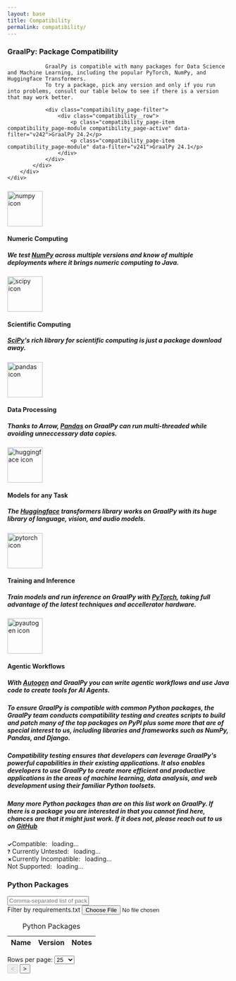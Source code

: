 ```yaml
---
layout: base
title: Compatibility
permalink: compatibility/
---
```


<style>
img.pylogo {
  width: 80px;
  height: 80px;
}

.langbenefits__icon_pylogo {
  width: 80px;
}

.dataTable-version {
  min-width: 120px;
}

.highlight-package::before
{
  float: right;
  border-radius: 50%;
  margin-top: 0.5ex;
  width: 15px;
  height: 15px;
  display: inline-block;
  margin-right: 5px;
}

.legend-item-1::before
{
  font-size: 12px;
  font-weight: bold;
  text-align: center;
  content: "✓";
}

.legend-item-2::before
{
  font-size: 12px;
  font-weight: bold;
  text-align: center;
  content: "?";
}

.legend-item-3::before
{
  font-size: 12px;
  font-weight: bold;
  text-align: center;
  content: "✗";
}

#compatibility-stats-compatible,
#compatibility-stats-untested,
#compatibility-stats-incompatible,
#compatibility-stats-not-supported {
  padding-left: 0.5em;
}
</style>


<script src="{{ '/assets/js/check_compatibility_helpers.js' | relative_url }}"></script>
<script>
    DB.ANY_VERSION = "any";
    DB.INSTALLS_BUT_FAILS_TESTS = "The package installs, but the test suite was not set up for GraalPy.";
    DB.FAILS_TO_INSTALL = "The package fails to build or install.";
    DB.UNSUPPORTED = "The package is unsupported.";
    DB.PERCENT_PASSING = (pct) => `${pct}% of the tests are passing on GraalPy.`;
    const PATCH_AVAILABLE = "GraalPy will automatically apply a patch when installing this package to improve compatibility.";
    const LOWER_PRIORITY = "This version works, but there is no reason to prefer it over more recent versions.";
    const BUILD_SCRIPT_AVAILABLE = (url) => `If you have trouble building this package, there is a <a href='${url}' target='_blank'>script</a>.`

    const default_version = 'v242';
    const show_percentages = true;
    const dbs = {};
    var module_query = '';
    const load_db = function (graalpyVersion) {
        var graalvmVersion = graalpyVersion.replace(/^v/, "").replace(/^(\d\d)/, "$1.");
        var wheelbuilder_scripts = new Promise(function (resolve, reject) {
            const xhr = new XMLHttpRequest();
            const url = `https://api.github.com/repos/oracle/graalpython/contents/scripts/wheelbuilder/linux?ref=release/graal-vm/${graalvmVersion}`;
            xhr.open('GET', url);
            xhr.overrideMimeType('text/plain');
            xhr.onload = function () {
                if (this.status === 200) {
                    const contents = JSON.parse(this.responseText);
                    const packages = [];
                    for (const item of contents) {
                        const parts = item.name.split('.');
                        const package_name = parts[0];
                        const version = parts.slice(1, -1).join('.') || DB.ANY_VERSION;
                        packages.push(`${package_name},${version},0,${BUILD_SCRIPT_AVAILABLE(item.html_url)}`);
                    }
                    resolve(packages.join("\n"));
                } else {
                    reject(this.statusText);
                }
            };
            xhr.onerror = function () {
                reject(url);
            };
            xhr.send();
        });
        var patch_metadata = new Promise(function (resolve, reject) {
            const xhr = new XMLHttpRequest();
            const url = `https://raw.githubusercontent.com/oracle/graalpython/refs/heads/release/graal-vm/${graalvmVersion}/graalpython/lib-graalpython/patches/metadata.toml`;
            xhr.open('GET', url);
            xhr.overrideMimeType('text/plain');
            xhr.onload = function () {
                if (this.status === 200) {
                    const patches = [];
                    const lines = this.responseText.split('\n');
                    var currentPatch = null;
                    for (let i = 0; i < lines.length; i++) {
                        const line = lines[i].trim();
                        if (line.startsWith('[[')) {
                            if (currentPatch != null) {
                                patches.push(
                                    [currentPatch.name,
                                     currentPatch.version,
                                     0,
                                     currentPatch.comment || PATCH_AVAILABLE].join(",")
                                )
                            }
                            let pkgName = line.substring(2, line.indexOf(".")).trim();
                            currentPatch = {name: pkgName, version: DB.ANY_VERSION};
                        } else if (line.startsWith('note =')) {
                            currentPatch.comment = line.substring('note ='.length).trim();
                        } else if (line.startsWith('version =')) {
                            currentPatch.version = line.substring('version ='.length).trim().replace(/'|"/g, '').replace(/^== ?/, "").replace(/, ?/g, " and ");
                        } else if (line.startsWith('install-priority =')) {
                            if (parseInt(line.substring('install-priority ='.length).trim(), 10) <= 0) {
                                if (currentPatch.comment) {
                                    if (!currentPatch.comment.endsWith(".")) {
                                        currentPatch.comment += ".";
                                    }
                                    currentPatch.comment += " " + LOWER_PRIORITY;
                                } else {
                                    currentPatch.comment = LOWER_PRIORITY;
                                }
                            }
                        }
                    }
                    if (currentPatch != null) {
                        patches.push(
                            [currentPatch.name,
                             currentPatch.version,
                             0,
                             currentPatch.comment || PATCH_AVAILABLE].join(",")
                        )
                    }
                    resolve(patches.join("\n"));
                } else {
                    reject(this.statusText);
                }
            };
            xhr.onerror = function () {
                reject(url);
            };
            xhr.send();
        });
        var module_testing_csv = new Promise(function (resolve, reject) {
            const xhr = new XMLHttpRequest();
            const url = `/python/module_results/python-module-testing-${graalpyVersion}.csv`;
            xhr.open('GET', url);
            xhr.overrideMimeType('text/plain');
            xhr.onload = function () {
                if (this.status === 200) {
                    resolve(this.responseText);
                } else {
                    reject(this.statusText);
                }
            };
            xhr.onerror = function () {
                reject(url);
            };
            xhr.send();
        });
        var wheels_csv = new Promise(function (resolve, reject) {
            const xhr = new XMLHttpRequest();
            const url = `/python/wheels/${graalpyVersion}.csv`;
            xhr.open('GET', url);
            xhr.overrideMimeType('text/plain');
            xhr.onload = function () {
                if (this.status === 200) {
                    resolve(this.responseText);
                } else {
                    reject(this.statusText);
                }
            };
            xhr.onerror = function () {
                reject(url);
            };
            xhr.send();
        });
        return new Promise(function (resolve, reject) {
            Promise.allSettled([module_testing_csv, patch_metadata, wheelbuilder_scripts, wheels_csv]).then(function (results) {
                resolve(results.map(function (result) {
                    if (result.status === 'fulfilled') {
                        return result.value;
                    } else {
                        return null;
                    }
                }).filter((entry) => !!entry).join("\n"));
            }).catch(function (err) {
                reject(err);
            });
        });
    };
    let pageNumber = 0;
    let database;
    const getRowsPerPage = function () {
        return parseInt($('#rowsPerPage').val());
    }
    const updatePagination = function (reset) {
        if (reset) {
            pageNumber = 0;
        }
        $('#pagination-previous').attr('disabled', pageNumber == 0);
        const rowsPerPage = getRowsPerPage();
        const count = $('#dataTable tbody tr:not(.dataTable-filtered-out)').length;
        let pageText;
        if (count < rowsPerPage) {
            pageText = `1-${count}`;
            pageNumber = 0;
        } else {
            const start = pageNumber * rowsPerPage;
            const end = start + rowsPerPage;
            $('#pagination-next').attr('disabled', end >= count);
            pageText = `${start}-${Math.min(end, count)}`
            if (!reset) {
                let numberOfRowsToSkip = start
                let numberOfVisibleRows = 0;
                const rows = $('#dataTable tbody tr');
                rows.each(function () {
                    if (!$(this).hasClass('dataTable-filtered-out')) {
                        if (numberOfRowsToSkip > 0) {
                            $(this).hide();
                            numberOfRowsToSkip--;
                        } else {
                            if (numberOfVisibleRows < rowsPerPage) {
                                $(this).show();
                                numberOfVisibleRows++;
                            } else {
                                $(this).hide();
                            }
                        }
                    }
                });
            }
        }
        $('#pagination-label').text(`${pageText} of ${count}`)
    }
    const toStatisticsText = function (part, total) {
        return `${part} (${Math.round(part / total * 100 * 100) / 100}%)`
    }
    const updateStatistics = function (count, countCompatible, countUntested, countIncompatible, countNotSupported) {
        var offset = 0;
        var svg = `<svg xmlns="http://www.w3.org/2000/svg" width="160" height="160">
          <g transform="rotate(-90)" transform-origin="80 80">`;
        const drawOne = function(name, size, color) {
          svg += `<circle r="64" cx="80" cy="80"
            fill="none" pathLength="${count}"
            stroke="${color}" stroke-width="32"
            stroke-dasharray="0 ${offset} ${size} ${count - offset - size}">
              <title>${name}: ${toStatisticsText(size, count)}</title>
            </circle>
          `;
          offset += size;
        }
        drawOne('Compatible', countCompatible, '#13A97C');
        drawOne('Untested', countUntested, '#76D1FF');
        drawOne('Incompatible', countIncompatible, '#C84D4D');
        drawOne('Unsupported', countNotSupported, '#D7D7D7');
        svg += `</g></svg>`;
        var chart = document.getElementById('pie-chart');
        chart.innerHTML = svg;

        $('#compatibility-stats-compatible').text(toStatisticsText(countCompatible, count));
        $('#compatibility-stats-untested').text(toStatisticsText(countUntested, count));
        $('#compatibility-stats-incompatible').text(toStatisticsText(countIncompatible, count));
        $('#compatibility-stats-not-supported').text(toStatisticsText(countNotSupported, count));
    }
    const updatePageData = function () {
        const params = new URLSearchParams(window.location.search);
        const graalpyModuleValue = params.get('version') || default_version;
        load_db(graalpyModuleValue).then(function (db_contents) {
            database = new DB("python", db_contents);
            const rowsPerPage = getRowsPerPage();
            let count = 0;
            let countCompatible = 0;
            let countUntested = 0;
            let countIncompatible = 0;
            let countNotSupported = 0;
            $('#dataTable tbody').empty();
            for (let package in database.db) {
                const versions = database.db[package];
                const version_keys = Object.keys(versions).sort((a, b) => {
                    const versionA = a.replace(/[~><=! ]/g, '');
                    const versionB = b.replace(/[~><=! ]/g, '');
                    if (versionA < versionB) return -1;
                    if (versionA > versionB) return 1;
                    return 0;
                });
                versions_loop: for (const version of version_keys) {
                    if (version.startsWith('~')) {
                        continue;
                    }
                    const info = versions[version];
                    switch (info.test_status) {
                        case 0:
                            countCompatible++;
                            break;
                        case 1:
                            countUntested++;
                            break;
                        case 2:
                            countIncompatible++;
                            break;
                        case 3:
                            countNotSupported++;
                            break;
                        default:
                            continue versions_loop;
                    }
                    const styling = count++ < rowsPerPage ? '' : ' style="display: none;"';
                    const highlight = '<span class="highlight-package legend-item-1"></span>'.repeat(Math.ceil(info.highlight));
                    $('#dataTable tbody').append(`
                            <tr${styling}>
                                <td class="dataTable-name"><a href="https://pypi.org/project/${info.name}" target="_blank">${info.name}<a/></td>
                                <td class="dataTable-version">${info.version}${highlight}</td>
                                <td>${info.notes}</td>
                            </tr>`);
                }
            }
            $('#compatibility_page__search-field').trigger("input");
            updateStatistics(count, countCompatible, countUntested, countIncompatible, countNotSupported);
            updatePagination(true);
        });
    }
    $(document).ready(function () {
        updatePageData();
        $('#compatibility_page__search-field').on('input', function () {
            const searchTerms = this.value.split(',');
            let numberOfVisibleRows = 0;
            const rowsPerPage = getRowsPerPage();
            const rows = $('#dataTable tbody tr');
            rows.each(function () {
                if (searchTerms.some(term => (searchTerms.length <= 1 || term !== '') && $(this).find('.dataTable-name').first().text().includes(term))) {
                    $(this).removeClass('dataTable-filtered-out');
                    if (numberOfVisibleRows < rowsPerPage) {
                        $(this).show();
                        numberOfVisibleRows++;
                    } else {
                        $(this).hide();
                    }
                } else {
                    $(this).addClass('dataTable-filtered-out');
                    $(this).hide();
                }
            });
            updatePagination(true);
        });
        $('#add-requirements-btn').on('change', function (e) {
            e.stopPropagation();
            e.preventDefault();
            const file = this.files[0];
            const fileReader = new FileReader();
            fileReader.onloadend = function (e) {
                const contents = e.target.result;
                const searchTerms = [];
                for (const line of contents.split('\n')) {
                    const trimmedLine = line.trim();
                    const pythonPackageName = trimmedLine.match(/^[a-zA-Z0-9]+/);
                    if (pythonPackageName !== null) {
                        searchTerms.push(pythonPackageName);
                    }
                }
                const searchField = $('#compatibility_page__search-field');
                searchField.val(searchTerms.join(','));
                searchField.trigger('input').change();
            }
            fileReader.readAsText(file);
        });
        $('#rowsPerPage').on('input', function () {
            const rowsPerPage = parseInt(this.value);
            let numberOfVisibleRows = 0;
            const rows = $('#dataTable tbody tr');
            rows.each(function () {
                if (numberOfVisibleRows < rowsPerPage && !$(this).hasClass('dataTable-filtered-out')) {
                    $(this).show();
                    numberOfVisibleRows++;
                } else {
                    $(this).hide();
                }
            });
            updatePagination(true);
        });
        $('#pagination-previous').on('click', function () {
            pageNumber--;
            updatePagination(false);
        });
        $('#pagination-next').on('click', function () {
            pageNumber++;
            updatePagination(false);
        });
        /* top-level version switcher */
        $(".compatibility_page-item").click(function () {
            $(this).addClass("compatibility_page-active").siblings().removeClass("compatibility_page-active");
            const graalpyModuleValue = $(".compatibility_page-item.compatibility_page-module.compatibility_page-active").attr("data-filter");
            let search = window.location.search;
            if (search) {
                search = search.replace(/version=[^&]+&?/, "");
                if (search != "?" && !search.endsWith("&")) {
                    search += "&";
                }
            } else {
                search = "?";
            }
            search += `version=${graalpyModuleValue}`;
            window.history.pushState("", window.location.title, search);
            updatePageData();
        });
        function setFilters() {
            const params = new URLSearchParams(window.location.search);
            const graalpyModuleValue = params.get('version') || default_version;
            const moduleFilterElement = $(`.compatibility_page-module[data-filter=${graalpyModuleValue}]`);
            moduleFilterElement.addClass("compatibility_page-active").siblings().removeClass("compatibility_page-active");
            const packages = params.get('packages') || "";
            $('#compatibility_page__search-field').val(packages);
        }
        setFilters();
    });
</script>

<section class="content-section compatibility-homescreen versions">
    <div class="wrapper">
        <div>
            <div class="container">
                <h3 class="truffle__subtitle">GraalPy: Package Compatibility</h3>

                GraalPy is compatible with many packages for Data Science and Machine Learning, including the popular PyTorch, NumPy, and Huggingface Transformers.
                To try a package, pick any version and only if you run into problems, consult our table below to see if there is a version that may work better.

                <div class="compatibility_page-filter">
                    <div class="compatibility__row">
                        <p class="compatibility_page-item compatibility_page-module compatibility_page-active" data-filter="v242">GraalPy 24.2</p>
                        <p class="compatibility_page-item compatibility_page-module" data-filter="v241">GraalPy 24.1</p>
                    </div>
                </div>
            </div>
        </div>
    </div>
</section>
<!-- <section class="content-section download-homescreen">
  <div class="wrapper">
    <div>
      <div class="container">
        <h3 class="truffle__subtitle">Download GraalPy from Maven Central</h3>
        <div>
          <h5 class="download-text">
            Have a Java application?
          </h5>
          <h5 class="download-text">
You can extend it with Python code or leverage packages from the Python ecosystem. GraalPy is available on <a href="https://central.sonatype.com/artifact/org.graalvm.polyglot/python" target="_blank">Maven Central</a> and can be added as a dependency to your Maven or Gradle project as — see <a href="#" target="_blank">setup instructions</a>.
          </h5>
        </div>
      </div>
    </div>
  </div>
</section> -->
<!-- Benefits -->

<section class="content-section">
  <div class="wrapper">
    <div class="langbenefits">
      <div class="container">
        <h3 class="langpage__title-02"></h3>
        <div class="langbenefits__row">
          <div class="langbenefits__card">
            <div class="langbenefits__icon langbenefits__icon_pylogo">
              <img class="pylogo" src='{{ "/assets/img/python/numpy.svg" | relative_url }}' alt="numpy icon">
            </div>
            <div class="langbenefits__title">
              <h4>Numeric Computing</h4>
            </div>
            <div class="langpage__benefits-text">
              <h5>We test <a href="?packages=numpy#compattable-container">NumPy</a> across multiple versions and know of multiple deployments where it brings numeric computing to Java.</h5>
            </div>
          </div>
          <div class="langbenefits__card">
            <div class="langbenefits__icon langbenefits__icon_pylogo">
              <img class="pylogo" src='{{ "/assets/img/python/scipy.svg" | relative_url }}' alt="scipy icon">
            </div>
            <div class="langbenefits__title">
              <h4>Scientific Computing</h4>
            </div>
            <div class="langpage__benefits-text">
              <h5><a href="?packages=scipy#compattable-container">SciPy</a>'s rich library for scientific computing is just a package download away.</h5>
            </div>
          </div>
          <div class="langbenefits__card">
            <div class="langbenefits__icon langbenefits__icon_pylogo">
              <img class="pylogo" src='{{ "/assets/img/python/pandas.svg" | relative_url }}' alt="pandas icon">
            </div>
            <div class="langbenefits__title">
              <h4>Data Processing</h4>
            </div>
            <div class="langpage__benefits-text">
              <h5>Thanks to Arrow, <a href="?packages=pandas,arrow#compattable-container">Pandas</a> on GraalPy can run multi-threaded while avoiding unneccessary data copies.</h5>
            </div>
          </div>
        </div>
        <div class="langbenefits__row">
          <div class="langbenefits__card">
            <div class="langbenefits__icon langbenefits__icon_pylogo">
              <img class="pylogo" src='{{ "/assets/img/python/huggingface.svg" | relative_url }}' alt="huggingface icon">
            </div>
            <div class="langbenefits__title">
              <h4>Models for any Task</h4>
            </div>
            <div class="langpage__benefits-text">
              <h5>The <a href="?packages=huggingface,transformers#compattable-container">Huggingface</a> transformers library works on GraalPy with its huge library of language, vision, and audio models.</h5>
            </div>
          </div>
          <div class="langbenefits__card">
            <div class="langbenefits__icon langbenefits__icon_pylogo">
              <img class="pylogo" src='{{ "/assets/img/python/pytorch.svg" | relative_url }}' alt="pytorch icon">
            </div>
            <div class="langbenefits__title">
              <h4>Training and Inference</h4>
            </div>
            <div class="langpage__benefits-text">
              <h5>Train models and run inference on GraalPy with <a href="?packages=torch#compattable-container">PyTorch</a>, taking full advantage of the latest techniques and accellerator hardware.</h5>
            </div>
          </div>
          <div class="langbenefits__card">
            <div class="langbenefits__icon langbenefits__icon_pylogo">
              <img class="pylogo" src='{{ "/assets/img/python/autogen.svg" | relative_url }}' alt="pyautogen icon">
            </div>
            <div class="langbenefits__title">
              <h4>Agentic Workflows</h4>
            </div>
            <div class="langpage__benefits-text">
              <h5>With <a href="?packages=autogen#compattable-container">Autogen</a> and GraalPy you can write agentic workflows and use Java code to create tools for AI Agents.</h5>
            </div>
          </div>
        </div>
      </div>
    </div>
  </div>
</section>
<section class="content-section">
    <div class="wrapper">
        <div class="compatibility">
            <div class="container">
                <h5 class="compatibility-text">To ensure GraalPy is compatible with common Python packages,
                    the GraalPy team conducts compatibility testing and creates scripts to build and patch many
                    of the top packages on PyPI plus some more that are of special interest to us, including
                  	libraries and frameworks such as NumPy, Pandas, and Django.</h5>
                <h5 class="compatibility-text">Compatibility testing ensures that
                    developers can leverage GraalPy's powerful capabilities in their existing applications.
                    It also enables developers to use GraalPy to create more efficient and productive applications in the areas of
                    machine learning, data analysis, and web development using their familiar Python
                    toolsets.</h5>
                <h5 class="compatibility-text">Many more Python packages than are on this list work on GraalPy.
                    If there is a package you are interested in that you cannot find here, chances are that it
                    might just work. If it does not, please reach out to us on <a href="https://github.com/oracle/graalpython/issues" target="_blank">GitHub</a></h5>
            </div>
        </div>
    </div>
</section>
<section class="boxes">
    <div class="wrapper">
        <div class="compatibility">
            <div class="container compatibility_page-box v231 all">
                <div class="compatibility__mid">
                    <div class="container">
                        <div class="compatibility__chart">
                            <div class="compatibility__chart-row">
                                <div class="chart" id="pie-chart">
                                </div>
                                <div class="legend">
                                    <div>
                                        <div class="legend-item legend-item-1"
                                            title="More than 90% of the package's tests run successfully on GraalPy">Compatible: <span id="compatibility-stats-compatible">loading...</span><sup class="info-tooltip"></sup></div>
                                        <div class="legend-item legend-item-2"
                                            title="The package either does not install on GraalPy or is not currently tested">
                                            Currently Untested: <span id="compatibility-stats-untested">loading...</span><sup class="info-tooltip"></sup></div>
                                    </div>
                                    <div>
                                        <div class="legend-item legend-item-3"
                                            title="Fewer than 90% of the package's tests run successfully on GraalPy">Currently
                                            Incompatible: <span id="compatibility-stats-incompatible">loading...</span><sup class="info-tooltip"></sup></div>
                                        <div class="legend-item legend-item-4"
                                            title="We have no plans to test the package">Not
                                            Supported: <span id="compatibility-stats-not-supported">loading...</span><sup class="info-tooltip"></sup></div>
                                    </div>
                                </div>
                            </div>
                        </div>
                    </div>
                </div>
            </div>
        </div>
    </div>
</section>
<section class="content-section module-table">
    <div class="wrapper">
        <div class="compatibility">
            <div class="container">
                <h3 id="compattable-container" class="langpage__title-02">Python Packages</h3>
                <div class="package__row">
                    <div class="package__search">
                        <input type="text" id="compatibility_page__search-field" placeholder="Comma-separated list of packages">
                    </div>
                    <div class="package__btn">
                        <div class='input-file gp-requirement'>
                            <label for="add-requirements-btn" class="btn-comp-link">
                                Filter by requirements.txt
                            </label>
                            <input type="file" id="add-requirements-btn" accept=".txt">
                        </div>
                    </div>
                </div>
                <div class="compattable-container">
                    <table class="compattable" id="dataTable">
                        <caption class="visually-hidden">Python Packages</caption>
                        <thead>
                            <tr class="add-radius">
                                <th scope="col" title="Name">Name</th>
                                <th scope="col" title="Version">Version</th>
                                <th scope="col" title="Notes">Notes</th>
                            </tr>
                        </thead>
                        <tbody></tbody>
                    </table>
                </div>
                <div class="tablebot">
                    <div class="tablebot__elements">
                        <label for="rowsPerPage">Rows per page:</label>
                        <select id="rowsPerPage">
                            <option value="25" selected>25</option>
                            <option value="50">50</option>
                            <option value="100">100</option>
                        </select>
                        <div class="pagination-group">
                            <div class="pagination-lab" id="pagination-label"></div>
                            <button class="pagination-dis" id="pagination-previous" disabled>&#60;</button>
                            <button class="pagination-act" id="pagination-next">&#62;</button>
                        </div>
                    </div>
                </div>
            </div>
        </div>
    </div>
</section>
